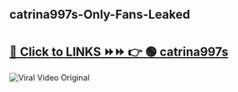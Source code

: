 
 ## catrina997s-Only-Fans-Leaked

# <h2><a href="https://clipsfans.com/catrina997s&ref=git">🔗 Click to LINKS ⏩⏩ 👉 🟢 catrina997s </a></h2>

<a href="https://clipsfans.com/catrina997s&ref=git" rel="nofollow" data-target="animated-image.originalLink"><img src="https://i.ibb.co.com/xMMVF88/686577567.gif" alt="Viral Video Original" style="max-width: 100%; display: inline-block;" data-target="animated-image.originalImage"></a>
